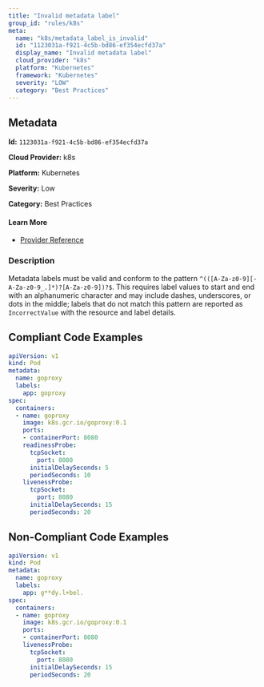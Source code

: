 ```yaml
---
title: "Invalid metadata label"
group_id: "rules/k8s"
meta:
  name: "k8s/metadata_label_is_invalid"
  id: "1123031a-f921-4c5b-bd86-ef354ecfd37a"
  display_name: "Invalid metadata label"
  cloud_provider: "k8s"
  platform: "Kubernetes"
  framework: "Kubernetes"
  severity: "LOW"
  category: "Best Practices"
---
```

## Metadata

**Id:** `1123031a-f921-4c5b-bd86-ef354ecfd37a`

**Cloud Provider:** k8s

**Platform:** Kubernetes

**Severity:** Low

**Category:** Best Practices

#### Learn More

 - [Provider Reference](https://kubernetes.io/docs/concepts/overview/working-with-objects/labels/)

### Description

 Metadata labels must be valid and conform to the pattern `^(([A-Za-z0-9][-A-Za-z0-9_.]*)?[A-Za-z0-9])?$`.
This requires label values to start and end with an alphanumeric character and may include dashes, underscores, or dots in the middle; labels that do not match this pattern are reported as `IncorrectValue` with the resource and label details.


## Compliant Code Examples
```yaml
apiVersion: v1
kind: Pod
metadata:
  name: goproxy
  labels:
    app: goproxy
spec:
  containers:
  - name: goproxy
    image: k8s.gcr.io/goproxy:0.1
    ports:
    - containerPort: 8080
    readinessProbe:
      tcpSocket:
        port: 8080
      initialDelaySeconds: 5
      periodSeconds: 10
    livenessProbe:
      tcpSocket:
        port: 8080
      initialDelaySeconds: 15
      periodSeconds: 20

```
## Non-Compliant Code Examples
```yaml
apiVersion: v1
kind: Pod
metadata:
  name: goproxy
  labels:
    app: g**dy.l+bel.
spec:
  containers:
  - name: goproxy
    image: k8s.gcr.io/goproxy:0.1
    ports:
    - containerPort: 8080
    livenessProbe:
      tcpSocket:
        port: 8080
      initialDelaySeconds: 15
      periodSeconds: 20

```